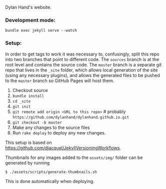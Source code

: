 Dylan Hand's website.

### Development mode:

`bundle exec jekyll serve --watch`

### Setup:

In order to get tags to work it was necessary to, confusingly, split this repo into two branches that point to different code. The `sources` branch is at the root level and contains the source code. The `master` branch is a separate git repo that lives in the `_site` folder, which allows local generation of the site (using any necessary plugins), and allows the generated files to be pushed to the `master` branch so GitHub Pages will host them.

1. Checkout source
2. `bundle install`
3. `cd _site`
4. `git init`
5. `git remote add origin <URL to this repo>` # probably `https://github.com/dylanhand/dylanhand.github.io.git`
6. `git checkout -b master`
7. Make any changes to the source files
8. Run `rake deploy` to deploy any new changes.

This setup is based on https://github.com/djacquel/JekyllVersioningWorkflows.

Thumbnails for any images added to the `assets/img/` folder can be generated by running
```
$ ./assets/scripts/generate-thumbnails.sh
```

This is done automatically when deploying.
